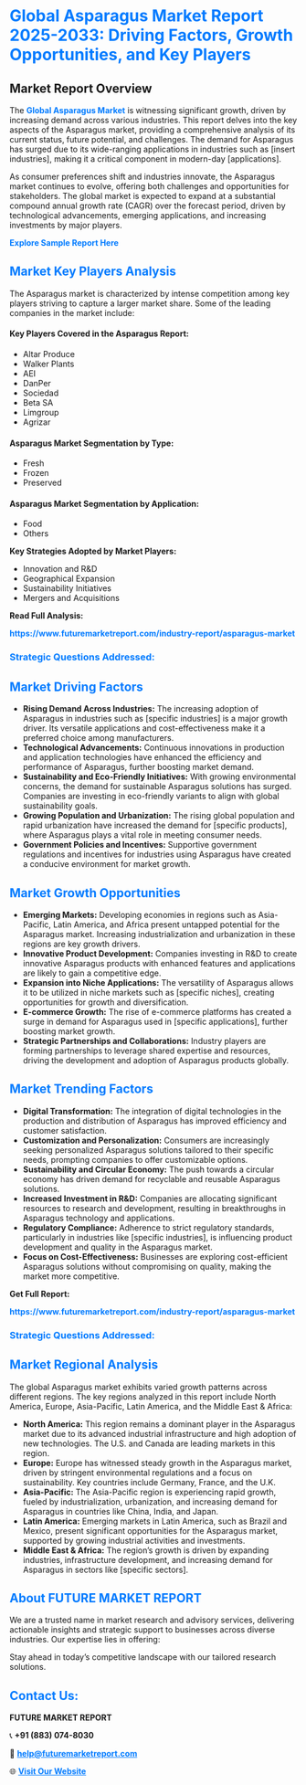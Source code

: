 <h1 style="color: #007BFF;">Global Asparagus Market Report 2025-2033: Driving Factors, Growth Opportunities, and Key Players</h1>

<section id="overview">
<h2>Market Report Overview</h2>
<p>The <a href="https://www.futuremarketreport.com/industry-report/asparagus-market" style="color: #007BFF; text-decoration: none;"><strong>Global Asparagus Market</strong></a> is witnessing significant growth, driven by increasing demand across various industries. This report delves into the key aspects of the Asparagus market, providing a comprehensive analysis of its current status, future potential, and challenges. The demand for Asparagus has surged due to its wide-ranging applications in industries such as [insert industries], making it a critical component in modern-day [applications].</p>
<p>As consumer preferences shift and industries innovate, the Asparagus market continues to evolve, offering both challenges and opportunities for stakeholders. The global market is expected to expand at a substantial compound annual growth rate (CAGR) over the forecast period, driven by technological advancements, emerging applications, and increasing investments by major players.</p>
</section>

<section id="overview">
<p><a href="https://www.futuremarketreport.com/request-sample/reportId=114134" style="color: #007BFF; text-decoration: none;"><strong>Explore Sample Report Here</strong></a></p>
</section>

<section id="key-players">
<h2 style="color: #007BFF;">Market Key Players Analysis</h2>
<p>The Asparagus market is characterized by intense competition among key players striving to capture a larger market share. Some of the leading companies in the market include:</p>
<h4>Key Players Covered in the Asparagus Report:</h4>
<ul><li>Altar Produce</li><li>Walker Plants</li><li>AEI</li><li>DanPer</li><li>Sociedad</li><li>Beta SA</li><li>Limgroup</li><li>Agrizar</li></ul>
<h4>Asparagus Market Segmentation by Type:</h4>
<ul><li>Fresh</li><li>Frozen</li><li>Preserved</li></ul>

<h4>Asparagus Market Segmentation by Application:</h4>
<ul><li>Food</li><li>Others</li></ul>
<p><strong>Key Strategies Adopted by Market Players:</strong></p>
<ul>
<li>Innovation and R&D</li>
<li>Geographical Expansion</li>
<li>Sustainability Initiatives</li>
<li>Mergers and Acquisitions</li>
</ul>
</section>

<section>
<p><strong>Read Full Analysis: </strong></p><a href="https://www.futuremarketreport.com/industry-report/asparagus-market" style="color: #007BFF; text-decoration: none;"><strong>https://www.futuremarketreport.com/industry-report/asparagus-market</strong></a>
<h3 style="color: #007BFF;">Strategic Questions Addressed:</h3>
</section>

<section id="driving-factors">
<h2 style="color: #007BFF;">Market Driving Factors</h2>
<ul>
<li><strong>Rising Demand Across Industries:</strong> The increasing adoption of Asparagus in industries such as [specific industries] is a major growth driver. Its versatile applications and cost-effectiveness make it a preferred choice among manufacturers.</li>
<li><strong>Technological Advancements:</strong> Continuous innovations in production and application technologies have enhanced the efficiency and performance of Asparagus, further boosting market demand.</li>
<li><strong>Sustainability and Eco-Friendly Initiatives:</strong> With growing environmental concerns, the demand for sustainable Asparagus solutions has surged. Companies are investing in eco-friendly variants to align with global sustainability goals.</li>
<li><strong>Growing Population and Urbanization:</strong> The rising global population and rapid urbanization have increased the demand for [specific products], where Asparagus plays a vital role in meeting consumer needs.</li>
<li><strong>Government Policies and Incentives:</strong> Supportive government regulations and incentives for industries using Asparagus have created a conducive environment for market growth.</li>
</ul>
</section>

<section id="growth-opportunities">
<h2 style="color: #007BFF;">Market Growth Opportunities</h2>
<ul>
<li><strong>Emerging Markets:</strong> Developing economies in regions such as Asia-Pacific, Latin America, and Africa present untapped potential for the Asparagus market. Increasing industrialization and urbanization in these regions are key growth drivers.</li>
<li><strong>Innovative Product Development:</strong> Companies investing in R&D to create innovative Asparagus products with enhanced features and applications are likely to gain a competitive edge.</li>
<li><strong>Expansion into Niche Applications:</strong> The versatility of Asparagus allows it to be utilized in niche markets such as [specific niches], creating opportunities for growth and diversification.</li>
<li><strong>E-commerce Growth:</strong> The rise of e-commerce platforms has created a surge in demand for Asparagus used in [specific applications], further boosting market growth.</li>
<li><strong>Strategic Partnerships and Collaborations:</strong> Industry players are forming partnerships to leverage shared expertise and resources, driving the development and adoption of Asparagus products globally.</li>
</ul>
</section>

<section id="trending-factors">
<h2 style="color: #007BFF;">Market Trending Factors</h2>
<ul>
<li><strong>Digital Transformation:</strong> The integration of digital technologies in the production and distribution of Asparagus has improved efficiency and customer satisfaction.</li>
<li><strong>Customization and Personalization:</strong> Consumers are increasingly seeking personalized Asparagus solutions tailored to their specific needs, prompting companies to offer customizable options.</li>
<li><strong>Sustainability and Circular Economy:</strong> The push towards a circular economy has driven demand for recyclable and reusable Asparagus solutions.</li>
<li><strong>Increased Investment in R&D:</strong> Companies are allocating significant resources to research and development, resulting in breakthroughs in Asparagus technology and applications.</li>
<li><strong>Regulatory Compliance:</strong> Adherence to strict regulatory standards, particularly in industries like [specific industries], is influencing product development and quality in the Asparagus market.</li>
<li><strong>Focus on Cost-Effectiveness:</strong> Businesses are exploring cost-efficient Asparagus solutions without compromising on quality, making the market more competitive.</li>
</ul>
</section>

<section>
<p><strong>Get Full Report: </strong></p><a href="https://www.futuremarketreport.com/industry-report/asparagus-market" style="color: #007BFF; text-decoration: none;"><strong>https://www.futuremarketreport.com/industry-report/asparagus-market</strong></a>
<h3 style="color: #007BFF;">Strategic Questions Addressed:</h3>
</section>


<section id="regional-analysis">
<h2 style="color: #007BFF;">Market Regional Analysis</h2>
<p>The global Asparagus market exhibits varied growth patterns across different regions. The key regions analyzed in this report include North America, Europe, Asia-Pacific, Latin America, and the Middle East & Africa:</p>
<ul>
<li><strong>North America:</strong> This region remains a dominant player in the Asparagus market due to its advanced industrial infrastructure and high adoption of new technologies. The U.S. and Canada are leading markets in this region.</li>
<li><strong>Europe:</strong> Europe has witnessed steady growth in the Asparagus market, driven by stringent environmental regulations and a focus on sustainability. Key countries include Germany, France, and the U.K.</li>
<li><strong>Asia-Pacific:</strong> The Asia-Pacific region is experiencing rapid growth, fueled by industrialization, urbanization, and increasing demand for Asparagus in countries like China, India, and Japan.</li>
<li><strong>Latin America:</strong> Emerging markets in Latin America, such as Brazil and Mexico, present significant opportunities for the Asparagus market, supported by growing industrial activities and investments.</li>
<li><strong>Middle East & Africa:</strong> The region’s growth is driven by expanding industries, infrastructure development, and increasing demand for Asparagus in sectors like [specific sectors].</li>
</ul>
</section>

<footer>
<h2 style="color: #007BFF;">About FUTURE MARKET REPORT</h2>
<p>We are a trusted name in market research and advisory services, delivering actionable insights and strategic support to businesses across diverse industries. Our expertise lies in offering:</p>

<p>Stay ahead in today’s competitive landscape with our tailored research solutions.</p>

<h2 style="color: #007BFF;">Contact Us:</h2>
<p><strong>FUTURE MARKET REPORT</strong></p>
<p>📞 <strong>+91 (883) 074-8030</strong></p>
<p>📧 <strong><a href="mailto:help@futuremarketreport.com" style="color: #007BFF;">help@futuremarketreport.com</a></strong></p>
<p>🌐 <strong><a href="https://www.futuremarketreport.com/" style="color: #007BFF;">Visit Our Website</a></strong></p>
</footer>